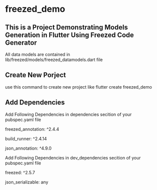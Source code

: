 # freezed_demo

## This is a Project Demonstrating Models Generation in Flutter Using Freezed Code Generator

All data models are contained in lib/freezed/models/freezed_datamodels.dart file

## Create New Porject 
use this command to create new project like flutter create freezed_demo
## Add Dependencies
Add Following Dependencies in dependencies secition of your pubspec.yaml file

  freezed_annotation: ^2.4.4

  build_runner: ^2.4.14

  json_annotation: ^4.9.0

Add Following Dependencies in dev_dependencies secition of your pubspec.yaml file

  freezed: ^2.5.7

  json_serializable: any






